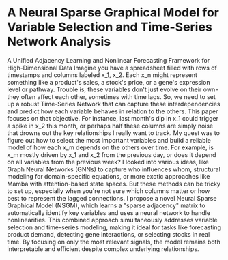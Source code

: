 # A Neural Sparse Graphical Model for Variable Selection and Time-Series Network Analysis
A Unified Adjacency Learning and Nonlinear Forecasting Framework for High-Dimensional Data
Imagine you have a spreadsheet filled with rows of timestamps and columns labeled x_1, x_2​. Each x_n​ might represent something like a product's sales, a stock's price, or a gene's expression level or pathway. Trouble is, these variables don't just evolve on their own - they often affect each other, sometimes with time lags. So, we need to set up a robust Time-Series Network that can capture these interdependencies and predict how each variable behaves in relation to the others. This paper focuses on that objective.
For instance, last month's dip in x_1​ could trigger a spike in x_2​ this month, or perhaps half these columns are simply noise that drowns out the key relationships I really want to track.
My quest was to figure out how to select the most important variables and build a reliable model of how each x_m​ depends on the others over time. For example, is x_m​ mostly driven by x_1​ and x_2​ from the previous day, or does it depend on all variables from the previous week? I looked into various ideas, like Graph Neural Networks (GNNs) to capture who influences whom, structural modeling for domain-specific equations, or more exotic approaches like Mamba with attention-based state spaces. But these methods can be tricky to set up, especially when you're not sure which columns matter or how best to represent the lagged connections.
I propose  a novel Neural Sparse Graphical Model (NSGM), which learns a "sparse adjacency" matrix to automatically identify key variables and uses a neural network to handle nonlinearities. This combined approach simultaneously addresses variable selection and time-series modeling, making it ideal for tasks like forecasting product demand, detecting gene interactions, or selecting stocks in real time. By focusing on only the most relevant signals, the model remains both interpretable and efficient despite complex underlying relationships.
